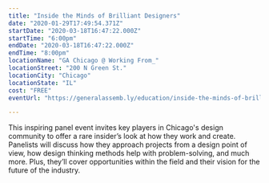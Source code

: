 ```yaml
---
title: "Inside the Minds of Brilliant Designers"
date: "2020-01-29T17:49:54.371Z"
startDate: "2020-03-18T16:47:22.000Z"
startTime: "6:00pm"
endDate: "2020-03-18T16:47:22.000Z"
endTime: "8:00pm"
locationName: "GA Chicago @ Working From_"
locationStreet: "200 N Green St."
locationCity: "Chicago"
locationState: "IL"
cost: "FREE"
eventUrl: "https://generalassemb.ly/education/inside-the-minds-of-brilliant-designers/chicago/100625"

---
```


This inspiring panel event invites key players in Chicago's design community to offer a rare insider’s look at how they work and create. Panelists will discuss how they approach projects from a design point of view, how design thinking methods help with problem-solving, and much more. Plus, they’ll cover opportunities within the field and their vision for the future of the industry.


